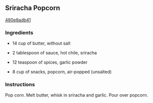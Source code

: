 ## Sriracha Popcorn

[480e8adb41](http://www.food.com/recipe/sriracha-popcorn-516847)

### Ingredients

 - 14 cup of butter, without salt

 - 2 tablespoon of sauce, hot chile, sriracha

 - 12 teaspoon of spices, garlic powder

 - 8 cup of snacks, popcorn, air-popped (unsalted)

### Instructions

Pop corn. Melt butter, whisk in sriracha and garlic. Pour over popcorn.
